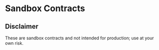 # Sandbox Contracts

## Disclaimer

These are sandbox contracts and not intended for production; use at your own risk.

